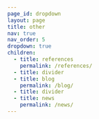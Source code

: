 ```yaml
---
page_id: dropdown
layout: page
title: other
nav: true
nav_order: 5
dropdown: true
children:
  - title: references
    permalink: /references/
  - title: divider
  - title: blog
    permalink: /blog/
  - title: divider
  - title: news
    permalink: /news/
---
```

